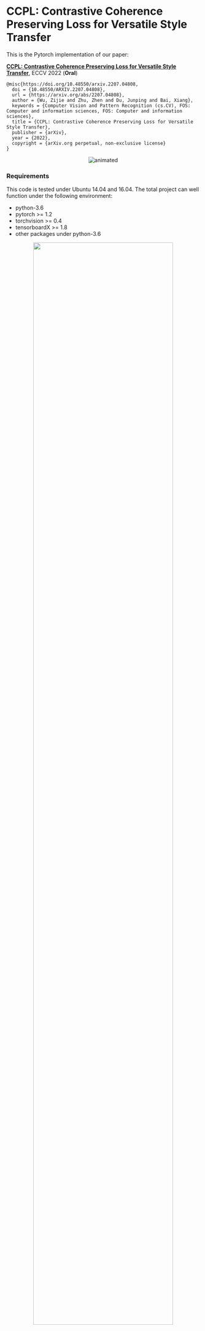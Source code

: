 # CCPL: Contrastive Coherence Preserving Loss for Versatile Style Transfer

This is the Pytorch implementation of our paper:

[**CCPL: Contrastive Coherence Preserving Loss for Versatile Style Transfer**](https://arxiv.org/abs/2207.04808), ECCV 2022 (**Oral**) 

```
@misc{https://doi.org/10.48550/arxiv.2207.04808,
  doi = {10.48550/ARXIV.2207.04808},
  url = {https://arxiv.org/abs/2207.04808},
  author = {Wu, Zijie and Zhu, Zhen and Du, Junping and Bai, Xiang},
  keywords = {Computer Vision and Pattern Recognition (cs.CV), FOS: Computer and information sciences, FOS: Computer and information sciences},
  title = {CCPL: Contrastive Coherence Preserving Loss for Versatile Style Transfer},
  publisher = {arXiv},
  year = {2022},
  copyright = {arXiv.org perpetual, non-exclusive license}
}
```

<p align="center">
  <img src="https://user-images.githubusercontent.com/108389661/176405561-8a5153dc-6c70-4f34-9113-850bb4705266.gif" alt="animated" />
</p>


### Requirements

This code is tested under Ubuntu 14.04 and 16.04. The total project can well function under the following environment: 

* python-3.6 
* pytorch >= 1.2
* torchvision >= 0.4
* tensorboardX >= 1.8
* other packages under python-3.6

<div align=center>
<img src="https://github.com/JarrentWu1031/CCPL/blob/main/images/Fig.%203.jpg" width=85%>
</div>

### Preparations

Download [vgg_normalized.pth](https://drive.google.com/file/d/1EpkBA2K2eYILDSyPTt0fztz59UjAIpZU/view?usp=sharing) and put them under `models/`. Download [COCO2014 dataset](http://images.cocodataset.org/zips/train2014.zip) (content dataset) and [Wikiart dataset](https://www.kaggle.com/c/painter-by-numbers) (style dataset)
  
### Train

To train a model, use command like: 
<br>
`python train.py --content_dir <content_dir> --style_dir <style_dir> --log_dir <where to place logs> --save_dir <where to place the trained model> --training_mode <artistic or photo-realistic> --gpu <specify a gpu>`

### Test

To test a model, use commands like 
<br>
```python test.py --content input/content/lenna.jpg --style input/style/in2.jpg --decoder <decoder_dir> --SCT <SCT_dir> --testing_mode <artistic or photo-realistic>```
<br>
for images and 
<br>
```python test_video_frame.py --content_dir <video frames dir> --style_path input/style/in2.jpg --decoder <decoder_dir> --SCT <SCT_dir> --testing_mode <artistic or photo-realistic> ```
<br>
for video frames 

For more details and parameters, please refer to --help option.

### Pre-trained Models

To use the pre-trained models, please download here [pre-trained models](https://drive.google.com/drive/folders/1XxhpzFqCVvboIyXKLfb2ocJZabPYu3pi?usp=sharing) and specify them during training (These pre-trained models are trained under pytorch-1.9.1 and torchvision-0.10.1)

### Acknowledgments

The code is based on project [AdaIN](https://github.com/naoto0804/pytorch-AdaIN) and [CUT](https://github.com/taesungp/contrastive-unpaired-translation). We sincerely thank them for their great work.
